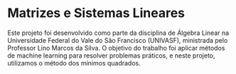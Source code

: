 # Matrizes e Sistemas Lineares

Este projeto foi desenvolvido como parte da disciplina de Álgebra Linear na Universidade Federal do Vale do São Francisco (UNIVASF), ministrada pelo Professor Lino Marcos da Silva. O objetivo do trabalho foi aplicar métodos de machine learning para resolver problemas práticos, e neste projeto, utilizamos o método dos mínimos quadrados.